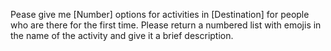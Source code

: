 Pease give me [Number] options for activities in [Destination] for people who are there for the first time. Please return a numbered list with emojis in the name of the activity and give it a brief description.